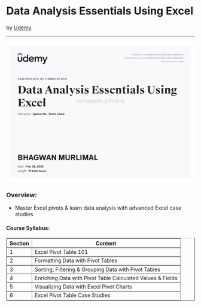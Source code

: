 <h1>Data Analysis Essentials Using Excel</h1>
by <a href="https://www.udemy.com/course/business-data-analysis-excel/">Udemy</a>
<hr>

<!-- ![Certificate of Completion]() -->

![Certificate of Achievement](/images/data_analysis_essentials_using_excel.jpg)
 
<h3>Overview:</h3>
<ul>
 <li>Master Excel pivots & learn data analysis with advanced Excel case studies.</li>
</ul>

<h4>Course Syllabus:</h4>

<table border="1">
 <tr>
  <th>Section</th>
  <th>Content</th>
 </tr>
 <tr>
  <td>1</td>
  <td>Excel Pivot Table 101</td>
 </tr>
 <tr>
  <td>2</td>
  <td>Formatting Data with Pivot Tables</td>
 </tr>
 <tr>
  <td>3</td>
  <td>Sorting, Filtering & Grouping Data with Pivot Tables</td>
 </tr>
 <tr>
  <td>4</td>
  <td>Enriching Data with Pivot Table Calculated Values & Fields</td>
 </tr>
 <tr>
  <td>5</td>
  <td>Visualizing Data with Excel Pivot Charts</td>
 </tr>
 <tr>
  <td>6</td>
  <td>Excel Pivot Table Case Studies</td>
 </tr>
</table>
